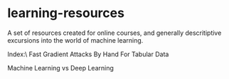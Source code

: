 # learning-resources

A set of resources created for online courses, and generally descritiptive excursions into the world of machine learning.

Index:\\
Fast Gradient Attacks By Hand For Tabular Data

Machine Learning vs Deep Learning
